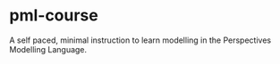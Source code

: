 # pml-course
A self paced, minimal instruction to learn modelling in the Perspectives Modelling Language.
